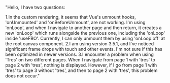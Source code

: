 "Hello, I have two questions:

1.In the custom rendering, it seems that Vue's unmount hooks, 'onUnmounted' and 'onBeforeUnmount', are not working. I'm using 'onLoop', and when I navigate to another page and then return, it creates a new 'onLoop' which runs alongside the previous one, including the 'onLoop' inside 'useFBO'. Currently, I can only unmount them by using 'onLoop.off' at the root canvas component.
2.I am using version 3.5.1, and I've noticed significant frame drops with touch and other events. I'm not sure if this has been optimized in newer versions.
3.I encounter a problem when using 'Tres' on two different pages. When I navigate from page 1 with 'tres' to page 2 with 'tres', nothing is displayed. However, if I go from page 1 with 'tres' to page 3 without 'tres', and then to page 2 with 'tres', this problem does not occur."
